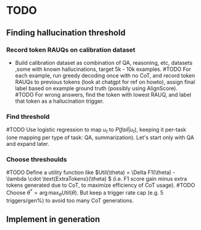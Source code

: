 # TODO

## Finding hallucination threshold

### Record token RAUQs on calibration dataset
- Build calibration dataset as combination of QA, reasoning, etc, datasets ,some with known hallucinations, target 5k - 10k examples.
#TODO For each example, run greedy decoding once with no CoT, and record token RAUQs to previous tokens (look at chatgpt for ref on howto), assign final label based on example ground truth (possibly using AlignScore).
#TODO For wrong answers, find the token with lowest RAUQ, and label that token as a hallucination trigger.

### Find threshold
#TODO Use logistic regression to map $u_t$ to $P(fail | u_t)$, keeping it per-task (one mapping per type of task: QA, summarization). Let's start only with QA and expand later.


### Choose threshoulds
#TODO Define a utility function like $Util(\theta) = \Delta F1(\theta) - \lambda \cdot \text{ExtraTokens}(\theta) $ (i.e. F1 score gain minus extra tokens generated due to CoT, to maximize efficiency of CoT usage).
#TODO Choose $\theta^* = \arg\max_\theta Util(\theta)$. But keep a trigger rate cap (e.g. 5 triggers/gen%) to avoid too many CoT generations.

## Implement in generation
